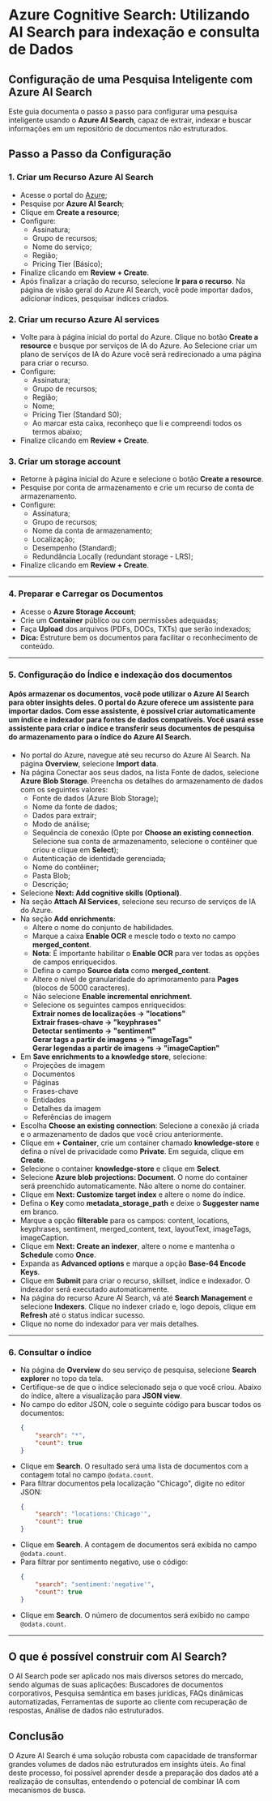 # Azure Cognitive Search: Utilizando AI Search para indexação e consulta de Dados

## Configuração de uma Pesquisa Inteligente com Azure AI Search

Este guia documenta o passo a passo para configurar uma pesquisa inteligente usando o **Azure AI Search**, capaz de extrair, indexar e buscar informações em um repositório de documentos não estruturados.

## Passo a Passo da Configuração

### 1. **Criar um Recurso Azure AI Search**
- Acesse o portal do [Azure](https://portal.azure.com/);
- Pesquise por **Azure AI Search**;
- Clique em **Create a resource**;
- Configure:
  - Assinatura;
  - Grupo de recursos;
  - Nome do serviço;
  - Região;
  - Pricing Tier (Básico);
- Finalize clicando em **Review + Create**.
- Após finalizar a criação do recurso, selecione **Ir para o recurso**. Na página de visão geral do Azure AI Search, você pode importar dados, adicionar índices, pesquisar índices criados.

### 2. **Criar um recurso Azure AI services**
- Volte para à página inicial do portal do Azure. Clique no botão **Create a resource** e busque por serviços de IA do Azure. Ao Selecione criar um plano de serviços de IA do Azure você será redirecionado a uma página para criar o recurso.
- Configure:
  - Assinatura;
  - Grupo de recursos;
  - Região;
  - Nome;
  - Pricing Tier (Standard S0);
  - Ao marcar esta caixa, reconheço que li e compreendi todos os termos abaixo;
- Finalize clicando em **Review + Create**.

### 3. **Criar um storage account**
- Retorne à página inicial do Azure e selecione o botão **Create a resource**.
- Pesquise por conta de armazenamento e crie um recurso de conta de armazenamento.
- Configure:
  - Assinatura;
  - Grupo de recursos;
  - Nome da conta de armazenamento;
  - Localização;
  - Desempenho (Standard);
  - Redundância Locally (redundant storage - LRS);
- Finalize clicando em **Review + Create**.
---
### 4. **Preparar e Carregar os Documentos**
- Acesse o **Azure Storage Account**;
- Crie um **Container** público ou com permissões adequadas;
- Faça **Upload** dos arquivos (PDFs, DOCs, TXTs) que serão indexados;
- **Dica:** Estruture bem os documentos para facilitar o reconhecimento de conteúdo.
---

### 5. Configuração do Índice e indexação dos documentos
#### Após armazenar os documentos, você pode utilizar o Azure AI Search para obter insights deles. O portal do Azure oferece um assistente para importar dados. Com esse assistente, é possível criar automaticamente um índice e indexador para fontes de dados compatíveis. Você usará esse assistente para criar o índice e transferir seus documentos de pesquisa do armazenamento para o índice do Azure AI Search.
- No portal do Azure, navegue até seu recurso do Azure AI Search. Na página **Overview**, selecione **Import data**.
- Na página Conectar aos seus dados, na lista Fonte de dados, selecione **Azure Blob Storage**. Preencha os detalhes do armazenamento de dados com os seguintes valores:
  - Fonte de dados (Azure Blob Storage);
  - Nome da fonte de dados;
  - Dados para extrair;
  - Modo de análise;
  - Sequência de conexão (Opte por **Choose an existing connection**. Selecione sua conta de armazenamento, selecione o contêiner que criou e clique em **Select**);
  - Autenticação de identidade gerenciada;
  - Nome do contêiner;
  - Pasta Blob;
  - Descrição;
- Selecione **Next: Add cognitive skills (Optional)**.
- Na seção **Attach AI Services**, selecione seu recurso de serviços de IA do Azure.
- Na seção **Add enrichments**:
  - Altere o nome do conjunto de habilidades.
  - Marque a caixa **Enable OCR** e mescle todo o texto no campo **merged_content**.
  - **Nota**: É importante habilitar o **Enable OCR** para ver todas as opções de campos enriquecidos.
  - Defina o campo **Source data** como **merged_content**.
  - Altere o nível de granularidade do aprimoramento para **Pages** (blocos de 5000 caracteres).
  - Não selecione **Enable incremental enrichment**.
  - Selecione os seguintes campos enriquecidos:\
     **Extrair nomes de localizações → "locations"\
     Extrair frases-chave → "keyphrases"\
     Detectar sentimento → "sentiment"\
     Gerar tags a partir de imagens → "imageTags"\
     Gerar legendas a partir de imagens → "imageCaption"**
- Em **Save enrichments to a knowledge store**, selecione:
   - Projeções de imagem
   - Documentos
   - Páginas
   - Frases-chave
   - Entidades
   - Detalhes da imagem
   - Referências de imagem
- Escolha **Choose an existing connection**: Selecione a conexão já criada e o armazenamento de dados que você criou anteriormente.
- Clique em **+ Container**, crie um container chamado **knowledge-store** e defina o nível de privacidade como **Private**. Em seguida, clique em **Create**.
- Selecione o container **knowledge-store** e clique em **Select**.
- Selecione **Azure blob projections: Document**. O nome do container será preenchido automaticamente. Não altere o nome do container.
- Clique em **Next: Customize target index** e altere o nome do índice.
- Defina o **Key** como **metadata_storage_path** e deixe o **Suggester name** em branco.
- Marque a opção **filterable** para os campos: content, locations, keyphrases, sentiment, merged_content, text, layoutText, imageTags, imageCaption.
- Clique em **Next: Create an indexer**, altere o nome e mantenha o **Schedule** como **Once**.
- Expanda as **Advanced options** e marque a opção **Base-64 Encode Keys**.
- Clique em **Submit** para criar o recurso, skillset, índice e indexador. O indexador será executado automaticamente.
- Na página do recurso Azure AI Search, vá até **Search Management** e selecione **Indexers**. Clique no indexer criado e, logo depois, clique em **Refresh** até o status indicar sucesso.
- Clique no nome do indexador para ver mais detalhes.
---

### 6. Consultar o índice
- Na página de **Overview** do seu serviço de pesquisa, selecione **Search explorer** no topo da tela.
- Certifique-se de que o índice selecionado seja o que você criou. Abaixo do índice, altere a visualização para **JSON view**.
- No campo do editor JSON, cole o seguinte código para buscar todos os documentos:
     ```json
     {
         "search": "*",
         "count": true
     }
     ```
- Clique em **Search**. O resultado será uma lista de documentos com a contagem total no campo `@odata.count`.
- Para filtrar documentos pela localização "Chicago", digite no editor JSON:
     ```json
     {
         "search": "locations:'Chicago'",
         "count": true
     }
     ```
- Clique em **Search**. A contagem de documentos será exibida no campo `@odata.count`.
- Para filtrar por sentimento negativo, use o código:
     ```json
     {
         "search": "sentiment:'negative'",
         "count": true
     }
     ```
- Clique em **Search**. O número de documentos será exibido no campo `@odata.count`.
---

## O que é possível construir com AI Search?
 O AI Search pode ser aplicado nos mais diversos setores do mercado, sendo algumas de suas aplicações: Buscadores de documentos corporativos, Pesquisa semântica em bases jurídicas, FAQs dinâmicas automatizadas, Ferramentas de suporte ao cliente com recuperação de respostas, Análise de dados não estruturados.

 ## Conclusão
O Azure AI Search é uma solução robusta com capacidade de transformar grandes volumes de dados não estruturados em insights úteis. Ao final deste processo, foi possível aprender desde a preparação dos dados até a realização de consultas, entendendo o potencial de combinar IA com mecanismos de busca.





